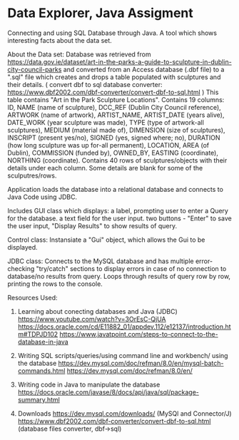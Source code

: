 # Data Explorer, Java Assigment
Connecting and using SQL Database through Java.
A tool which shows interesting facts about the data set.

About the Data set: 
Database was retrieved from https://data.gov.ie/dataset/art-in-the-parks-a-guide-to-sculpture-in-dublin-city-council-parks 
and converted from an Access database (.dbf file) to a ".sql" file which creates and drops a table populated with sculptures and their details.
( convert dbf to sql database converter:
https://www.dbf2002.com/dbf-converter/convert-dbf-to-sql.html )
This table contains "Art in the Park Sculpture Locations". 
Contains 19 columns: ID, NAME (name of sculpture), DCC_REF (Dublin City Council reference), ARTWORK (name of artwork), ARTIST_NAME, ARTIST_DATE (years alive), DATE_WORK (year sculpture was made), TYPE (type of artwork-all sculptures), MEDIUM (material made of), DIMENSION (size of sculptures), INSCRIPT (present yes/no), SIGNED (yes, signed where; no), DURATION (how long sculpture was up for-all permanent), LOCATION, AREA (of Dublin), COMMISSION (funded by), OWNED_BY, EASTING (coordinate), NORTHING (coordinate).
Contains 40 rows of sculptures/objects with their details under each column. Some details are blank for some of the sculputres/rows.

Application loads the database into a relational database and connects to Java Code using JDBC.

Includes GUI class which displays:
a label, prompting user to enter a Query for the database.
a text field for the user input.
two buttons - "Enter" to save the user input, "Display Results" to show results of query.

Control class:
Instansiate a "Gui" object, which allows the Gui to be displayed.

JDBC class:
Connects to the MySQL database and has multiple error-checking "try/catch" sections to display errors in case of no connection to database/no results from query.
Loops through results of query row by row, printing the rows to the console.


Resources Used:
1. Learning about conecting databases and Java (JDBC)
https://www.youtube.com/watch?v=3OrEsC-QjUA
https://docs.oracle.com/cd/E11882_01/appdev.112/e12137/introduction.htm#TDPJD102
https://www.javatpoint.com/steps-to-connect-to-the-database-in-java

2. Writing SQL scripts/queries/using command line and workbench/ using the database
https://dev.mysql.com/doc/refman/8.0/en/mysql-batch-commands.html
https://dev.mysql.com/doc/refman/8.0/en/

3. Writing code in Java to manipulate the database
https://docs.oracle.com/javase/8/docs/api/java/sql/package-summary.html

4. Downloads
https://dev.mysql.com/downloads/   (MySQl and Connector/J)
https://www.dbf2002.com/dbf-converter/convert-dbf-to-sql.html  (database files converter, dbf->sql)
